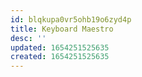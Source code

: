 ```yaml
---
id: blqkupa0vr5ohb19o6zyd4p
title: Keyboard Maestro
desc: ''
updated: 1654251525635
created: 1654251525635
---
```


